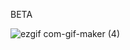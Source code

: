 BETA

![ezgif com-gif-maker (4)](https://user-images.githubusercontent.com/73305665/171743412-8d3bac40-7eaf-45ea-92de-0af07efccc22.gif)
